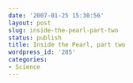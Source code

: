 ```yaml
---
date: '2007-01-25 15:30:56'
layout: post
slug: inside-the-pearl-part-two
status: publish
title: Inside the Pearl, part two
wordpress_id: '285'
categories:
- Science
---
```


